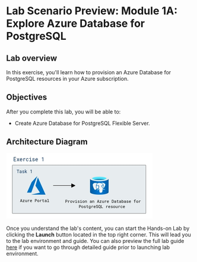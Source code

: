 # Lab Scenario Preview: Module 1A: Explore Azure Database for PostgreSQL

## Lab overview

In this exercise, you'll learn how to provision an Azure Database for PostgreSQL resources in your Azure subscription.

## Objectives

After you complete this lab, you will be able to:

- Create Azure Database for PostgreSQL Flexible Server. 

## Architecture Diagram

![](../images/sc900module1a.png)  


Once you understand the lab's content, you can start the Hands-on Lab by clicking the **Launch** button located in the top right corner. This will lead you to the lab environment and guide. You can also preview the full lab guide [here](https://experience.cloudlabs.ai/#/labguidepreview/57bc72ec-898e-41a4-96ae-0ba235ebe6ad) if you want to go through detailed guide prior to launching lab environment. 

